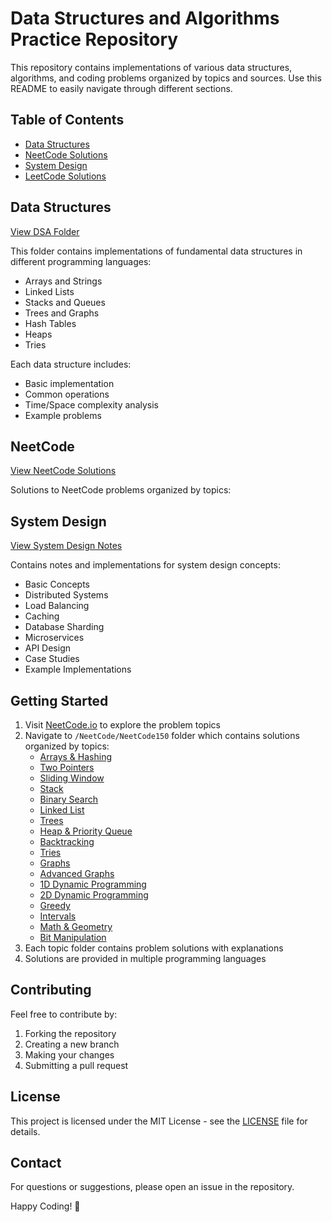 # Data Structures and Algorithms Practice Repository

This repository contains implementations of various data structures, algorithms, and coding problems organized by topics and sources. Use this README to easily navigate through different sections.

## Table of Contents

- [Data Structures](#data-structures)
- [NeetCode Solutions](#neetcode)
- [System Design](#system-design)
- [LeetCode Solutions](#leetcode)

## Data Structures
[View DSA Folder](/DSA)

This folder contains implementations of fundamental data structures in different programming languages:

- Arrays and Strings
- Linked Lists
- Stacks and Queues
- Trees and Graphs
- Hash Tables
- Heaps
- Tries

Each data structure includes:
- Basic implementation
- Common operations
- Time/Space complexity analysis
- Example problems

## NeetCode
[View NeetCode Solutions](/NeetCode)

Solutions to NeetCode problems organized by topics:


## System Design
[View System Design Notes](/SystemDesign)

Contains notes and implementations for system design concepts:

- Basic Concepts
- Distributed Systems
- Load Balancing
- Caching
- Database Sharding
- Microservices
- API Design
- Case Studies
- Example Implementations

## Getting Started

1. Visit [NeetCode.io](https://neetcode.io/practice) to explore the problem topics
2. Navigate to `/NeetCode/NeetCode150` folder which contains solutions organized by topics:
   - [Arrays & Hashing](/NeetCode/NeetCode150/Arrays%20&%20Hashing)
   - [Two Pointers](/NeetCode/NeetCode150/Two%20Pointers)
   - [Sliding Window](/NeetCode/NeetCode150/Sliding%20Window)
   - [Stack](/NeetCode/NeetCode150/Stack)
   - [Binary Search](/NeetCode/NeetCode150/Binary%20Search)
   - [Linked List](/NeetCode/NeetCode150/Linked%20List)
   - [Trees](/NeetCode/NeetCode150/Trees)
   - [Heap & Priority Queue](/NeetCode/NeetCode150/Heap%20&%20Priority%20Queue)
   - [Backtracking](/NeetCode/NeetCode150/Backtracking)
   - [Tries](/NeetCode/NeetCode150/Tries)
   - [Graphs](/NeetCode/NeetCode150/Graphs)
   - [Advanced Graphs](/NeetCode/NeetCode150/Advanced%20Graphs)
   - [1D Dynamic Programming](/NeetCode/NeetCode150/1-D%20Dynamic%20Programming)
   - [2D Dynamic Programming](/NeetCode/NeetCode150/2-D%20Dynamic%20Programming)
   - [Greedy](/NeetCode/NeetCode150/Greedy)
   - [Intervals](/NeetCode/NeetCode150/Intervals)
   - [Math & Geometry](/NeetCode/NeetCode150/Math%20&%20Geometry)
   - [Bit Manipulation](/NeetCode/NeetCode150/Bit%20Manipulation)
3. Each topic folder contains problem solutions with explanations
4. Solutions are provided in multiple programming languages

## Contributing

Feel free to contribute by:
1. Forking the repository
2. Creating a new branch
3. Making your changes
4. Submitting a pull request

## License

This project is licensed under the MIT License - see the [LICENSE](LICENSE) file for details.

## Contact

For questions or suggestions, please open an issue in the repository.

Happy Coding! 🚀